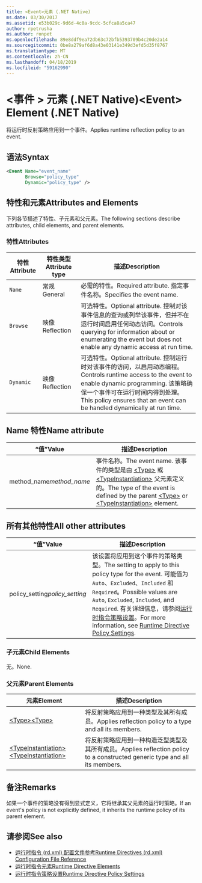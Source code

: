 ```yaml
---
title: <Event>元素 (.NET Native)
ms.date: 03/30/2017
ms.assetid: e53b029c-9d6d-4c0a-9cdc-5cfca8a5ca47
author: rpetrusha
ms.author: ronpet
ms.openlocfilehash: 89e8ddf9ea72db63c72bfb5393709b4c20de2a14
ms.sourcegitcommit: 0be8a279af6d8a43e03141e349d3efd5d35f8767
ms.translationtype: MT
ms.contentlocale: zh-CN
ms.lasthandoff: 04/18/2019
ms.locfileid: "59162990"
---
```

# <a name="event-element-net-native"></a><span data-ttu-id="b748e-102">\<事件 > 元素 (.NET Native)</span><span class="sxs-lookup"><span data-stu-id="b748e-102">\<Event> Element (.NET Native)</span></span>
<span data-ttu-id="b748e-103">将运行时反射策略应用到一个事件。</span><span class="sxs-lookup"><span data-stu-id="b748e-103">Applies runtime reflection policy to an event.</span></span>  
  
## <a name="syntax"></a><span data-ttu-id="b748e-104">语法</span><span class="sxs-lookup"><span data-stu-id="b748e-104">Syntax</span></span>  
  
```xml  
<Event Name="event_name"   
       Browse="policy_type"   
       Dynamic="policy_type" />  
```  
  
## <a name="attributes-and-elements"></a><span data-ttu-id="b748e-105">特性和元素</span><span class="sxs-lookup"><span data-stu-id="b748e-105">Attributes and Elements</span></span>  
 <span data-ttu-id="b748e-106">下列各节描述了特性、子元素和父元素。</span><span class="sxs-lookup"><span data-stu-id="b748e-106">The following sections describe attributes, child elements, and parent elements.</span></span>  
  
### <a name="attributes"></a><span data-ttu-id="b748e-107">特性</span><span class="sxs-lookup"><span data-stu-id="b748e-107">Attributes</span></span>  
  
|<span data-ttu-id="b748e-108">特性</span><span class="sxs-lookup"><span data-stu-id="b748e-108">Attribute</span></span>|<span data-ttu-id="b748e-109">特性类型</span><span class="sxs-lookup"><span data-stu-id="b748e-109">Attribute type</span></span>|<span data-ttu-id="b748e-110">描述</span><span class="sxs-lookup"><span data-stu-id="b748e-110">Description</span></span>|  
|---------------|--------------------|-----------------|  
|`Name`|<span data-ttu-id="b748e-111">常规</span><span class="sxs-lookup"><span data-stu-id="b748e-111">General</span></span>|<span data-ttu-id="b748e-112">必需的特性。</span><span class="sxs-lookup"><span data-stu-id="b748e-112">Required attribute.</span></span> <span data-ttu-id="b748e-113">指定事件名称。</span><span class="sxs-lookup"><span data-stu-id="b748e-113">Specifies the event name.</span></span>|  
|`Browse`|<span data-ttu-id="b748e-114">映像</span><span class="sxs-lookup"><span data-stu-id="b748e-114">Reflection</span></span>|<span data-ttu-id="b748e-115">可选特性。</span><span class="sxs-lookup"><span data-stu-id="b748e-115">Optional attribute.</span></span> <span data-ttu-id="b748e-116">控制对该事件信息的查询或列举该事件，但并不在运行时间启用任何动态访问。</span><span class="sxs-lookup"><span data-stu-id="b748e-116">Controls querying for information about or enumerating the event but does not enable any dynamic access at run time.</span></span>|  
|`Dynamic`|<span data-ttu-id="b748e-117">映像</span><span class="sxs-lookup"><span data-stu-id="b748e-117">Reflection</span></span>|<span data-ttu-id="b748e-118">可选特性。</span><span class="sxs-lookup"><span data-stu-id="b748e-118">Optional attribute.</span></span> <span data-ttu-id="b748e-119">控制运行时对该事件的访问，以启用动态编程。</span><span class="sxs-lookup"><span data-stu-id="b748e-119">Controls runtime access to the event to enable dynamic programming.</span></span> <span data-ttu-id="b748e-120">该策略确保一个事件可在运行时间内得到处理。</span><span class="sxs-lookup"><span data-stu-id="b748e-120">This policy ensures that an event can be handled dynamically at run time.</span></span>|  
  
## <a name="name-attribute"></a><span data-ttu-id="b748e-121">Name 特性</span><span class="sxs-lookup"><span data-stu-id="b748e-121">Name attribute</span></span>  
  
|<span data-ttu-id="b748e-122">“值”</span><span class="sxs-lookup"><span data-stu-id="b748e-122">Value</span></span>|<span data-ttu-id="b748e-123">描述</span><span class="sxs-lookup"><span data-stu-id="b748e-123">Description</span></span>|  
|-----------|-----------------|  
|<span data-ttu-id="b748e-124">method_name</span><span class="sxs-lookup"><span data-stu-id="b748e-124">*method_name*</span></span>|<span data-ttu-id="b748e-125">事件名称。</span><span class="sxs-lookup"><span data-stu-id="b748e-125">The event name.</span></span> <span data-ttu-id="b748e-126">该事件的类型是由 [\<Type>](../../../docs/framework/net-native/type-element-net-native.md) 或 [\<TypeInstantiation>](../../../docs/framework/net-native/typeinstantiation-element-net-native.md) 父元素定义的。</span><span class="sxs-lookup"><span data-stu-id="b748e-126">The type of the event is defined by the parent [\<Type>](../../../docs/framework/net-native/type-element-net-native.md) or [\<TypeInstantiation>](../../../docs/framework/net-native/typeinstantiation-element-net-native.md) element.</span></span>|  
  
## <a name="all-other-attributes"></a><span data-ttu-id="b748e-127">所有其他特性</span><span class="sxs-lookup"><span data-stu-id="b748e-127">All other attributes</span></span>  
  
|<span data-ttu-id="b748e-128">“值”</span><span class="sxs-lookup"><span data-stu-id="b748e-128">Value</span></span>|<span data-ttu-id="b748e-129">描述</span><span class="sxs-lookup"><span data-stu-id="b748e-129">Description</span></span>|  
|-----------|-----------------|  
|<span data-ttu-id="b748e-130">policy_setting</span><span class="sxs-lookup"><span data-stu-id="b748e-130">*policy_setting*</span></span>|<span data-ttu-id="b748e-131">该设置将应用到这个事件的策略类型。</span><span class="sxs-lookup"><span data-stu-id="b748e-131">The setting to apply to this policy type for the event.</span></span> <span data-ttu-id="b748e-132">可能值为 `Auto`、`Excluded`、`Included` 和 `Required`。</span><span class="sxs-lookup"><span data-stu-id="b748e-132">Possible values are `Auto`, `Excluded`, `Included`, and `Required`.</span></span> <span data-ttu-id="b748e-133">有关详细信息，请参阅[运行时指令策略设置](../../../docs/framework/net-native/runtime-directive-policy-settings.md)。</span><span class="sxs-lookup"><span data-stu-id="b748e-133">For more information, see [Runtime Directive Policy Settings](../../../docs/framework/net-native/runtime-directive-policy-settings.md).</span></span>|  
  
### <a name="child-elements"></a><span data-ttu-id="b748e-134">子元素</span><span class="sxs-lookup"><span data-stu-id="b748e-134">Child Elements</span></span>  
 <span data-ttu-id="b748e-135">无。</span><span class="sxs-lookup"><span data-stu-id="b748e-135">None.</span></span>  
  
### <a name="parent-elements"></a><span data-ttu-id="b748e-136">父元素</span><span class="sxs-lookup"><span data-stu-id="b748e-136">Parent Elements</span></span>  
  
|<span data-ttu-id="b748e-137">元素</span><span class="sxs-lookup"><span data-stu-id="b748e-137">Element</span></span>|<span data-ttu-id="b748e-138">描述</span><span class="sxs-lookup"><span data-stu-id="b748e-138">Description</span></span>|  
|-------------|-----------------|  
|[<span data-ttu-id="b748e-139">\<Type></span><span class="sxs-lookup"><span data-stu-id="b748e-139">\<Type></span></span>](../../../docs/framework/net-native/type-element-net-native.md)|<span data-ttu-id="b748e-140">将反射策略应用到一种类型及其所有成员。</span><span class="sxs-lookup"><span data-stu-id="b748e-140">Applies reflection policy to a type and all its members.</span></span>|  
|[<span data-ttu-id="b748e-141">\<TypeInstantiation></span><span class="sxs-lookup"><span data-stu-id="b748e-141">\<TypeInstantiation></span></span>](../../../docs/framework/net-native/typeinstantiation-element-net-native.md)|<span data-ttu-id="b748e-142">将反射策略应用到一种构造泛型类型及其所有成员。</span><span class="sxs-lookup"><span data-stu-id="b748e-142">Applies reflection policy to a constructed generic type and all its members.</span></span>|  
  
## <a name="remarks"></a><span data-ttu-id="b748e-143">备注</span><span class="sxs-lookup"><span data-stu-id="b748e-143">Remarks</span></span>  
 <span data-ttu-id="b748e-144">如果一个事件的策略没有得到显式定义，它将继承其父元素的运行时策略。</span><span class="sxs-lookup"><span data-stu-id="b748e-144">If an event's policy is not explicitly defined, it inherits the runtime policy of its parent element.</span></span>  
  
## <a name="see-also"></a><span data-ttu-id="b748e-145">请参阅</span><span class="sxs-lookup"><span data-stu-id="b748e-145">See also</span></span>

- [<span data-ttu-id="b748e-146">运行时指令 (rd.xml) 配置文件参考</span><span class="sxs-lookup"><span data-stu-id="b748e-146">Runtime Directives (rd.xml) Configuration File Reference</span></span>](../../../docs/framework/net-native/runtime-directives-rd-xml-configuration-file-reference.md)
- [<span data-ttu-id="b748e-147">运行时指令元素</span><span class="sxs-lookup"><span data-stu-id="b748e-147">Runtime Directive Elements</span></span>](../../../docs/framework/net-native/runtime-directive-elements.md)
- [<span data-ttu-id="b748e-148">运行时指令策略设置</span><span class="sxs-lookup"><span data-stu-id="b748e-148">Runtime Directive Policy Settings</span></span>](../../../docs/framework/net-native/runtime-directive-policy-settings.md)
